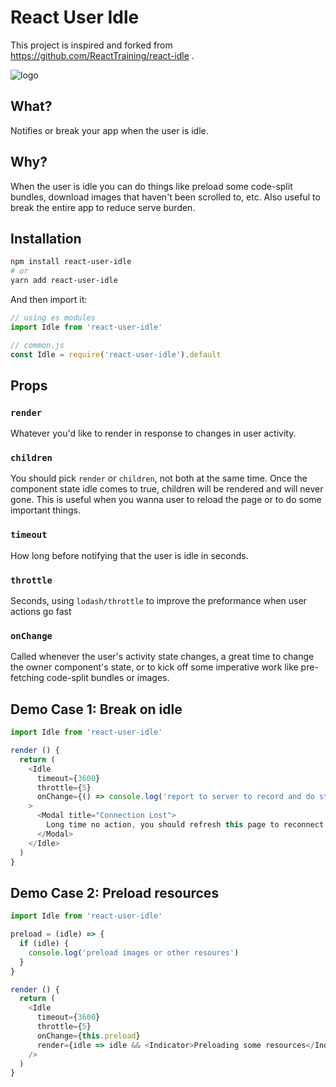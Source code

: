 # React User Idle

This project is inspired and forked from https://github.com/ReactTraining/react-idle .

![logo](./logo.png)

What?
-----

Notifies or break your app when the user is idle.

Why?
----

When the user is idle you can do things like preload some code-split bundles, download images that haven't been scrolled to, etc. Also useful to break the entire app to reduce serve burden.

Installation
------------

```bash
npm install react-user-idle
# or
yarn add react-user-idle
```

And then import it:

```js
// using es modules
import Idle from 'react-user-idle'

// common.js
const Idle = require('react-user-idle').default
```

Props
-----

### `render`

Whatever you'd like to render in response to changes in user activity.

### `children`

You should pick `render` or `children`, not both at the same time.
Once the component state idle comes to true, children will be rendered and will never gone.
This is useful when you wanna user to reload the page or to do some important things.

### `timeout`

How long before notifying that the user is idle in seconds.


### `throttle`

Seconds, using `lodash/throttle` to improve the preformance when user actions go fast

### `onChange`

Called whenever the user's activity state changes, a great time to change the owner component's state, or to kick off some imperative work like pre-fetching code-split bundles or images.

Demo Case 1: Break on idle
-----

```javascript
import Idle from 'react-user-idle'

render () {
  return (
    <Idle
      timeout={3600}
      throttle={5}
      onChange={() => console.log('report to server to record and do stat things')}
    >
      <Modal title="Connection Lost">
        Long time no action, you should refresh this page to reconnect.
      </Modal>
    </Idle>
  )
}
```

Demo Case 2: Preload resources
----

```javascript
import Idle from 'react-user-idle'

preload = (idle) => {
  if (idle) {
    console.log('preload images or other resoures')
  }
}

render () {
  return (
    <Idle
      timeout={3600}
      throttle={5}
      onChange={this.preload}
      render={idle => idle && <Indicator>Preloading some resources</Indicator>}
    />
  )
}
```
